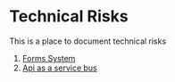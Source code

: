 # Technical Risks

This is a place to document technical risks

1. [Forms System](forms-system.md)
2. [Api as a service bus](api-as-service-bus.md)
